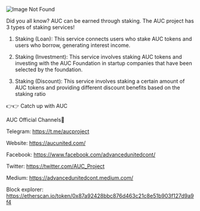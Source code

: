 ![Image Not Found](https://miro.medium.com/v2/resize:fit:720/format:webp/1*AkfrpU0AFWTDBIpe-JfVFQ.png)

Did you all know? AUC can be earned through staking. The AUC project has 3 types of staking services!

1. Staking (Loan): This service connects users who stake AUC tokens and users who borrow, generating interest income.
   
2. Staking (Investment): This service involves staking AUC tokens and investing 
with the AUC Foundation in startup companies that have been selected by the foundation.

3. Staking (Discount): This service involves staking a certain amount of AUC tokens and providing 
different discount benefits based on the staking ratio

👉👉 Catch up with AUC

AUC Official Channels📌

Telegram: https://t.me/aucproject

Website: https://aucunited.com/

Facebook: https://www.facebook.com/advancedunitedcont/

Twitter: https://twitter.com/AUC_Project

Medium: https://advancedunitedcont.medium.com/

Block explorer: https://etherscan.io/token/0x87a92428bbc876d463c21c8e51b903f127d9a9f4
